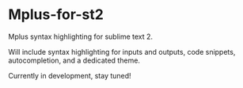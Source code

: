 Mplus-for-st2
==============

Mplus syntax highlighting for sublime text 2.

Will include syntax highlighting for inputs and outputs, code snippets, autocompletion,
and a dedicated theme.

Currently in development, stay tuned!

